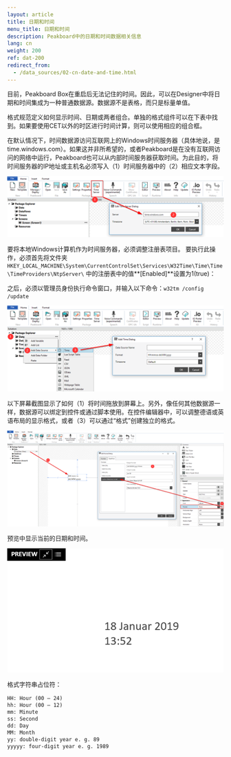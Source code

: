 ```yaml
---
layout: article
title: 日期和时间
menu_title: 日期和时间
description: Peakboard中的日期和时间数据相关信息
lang: cn
weight: 200
ref: dat-200
redirect_from:
  - /data_sources/02-cn-date-and-time.html
---
```

目前，Peakboard Box在重启后无法记住的时间。因此，可以在Designer中将日期和时间集成为一种普通数据源。数据源不是表格，而只是标量单值。

格式规范定义如何显示时间、日期或两者组合。单独的格式组件可以在下表中找到。如果要使用CET以外的时区进行时间计算，则可以使用相应的组合框。

在默认情况下，时间数据源访问互联网上的Windows时间服务器（具体地说，是time.windows.com）。如果这并非所希望的，或者Peakboard是在没有互联网访问的网络中运行，Peakboard也可以从内部时间服务器获取时间。为此目的，将时间服务器的IP地址或主机名必须写入（1）时间服务器中的（2）相应文本字段。

 ![TimeServer](/assets/images/data-sources/date-and-time/TimeServer.png)

要将本地Windows计算机作为时间服务器，必须调整注册表项目。
要执行此操作，必须首先将文件夹`HKEY_LOCAL_MACHINE\System\CurrentControlSet\Services\W32Time\Time\Time\TimeProviders\NtpServer\`
中的注册表中的值**[Enabled]**设置为1(true)：

之后，必须以管理员身份执行命令窗口，并输入以下命令：`w32tm /config /update`

 ![Add Time Dialog](/assets/images/data-sources/date-and-time/add-time-dialog.png)

以下屏幕截图显示了如何（1）将时间拖放到屏幕上。另外，像任何其他数据源一样，数据源可以绑定到控件或通过脚本使用。在控件编辑器中，可以调整德语或英语布局的显示格式，或者（3）可以通过“格式”创建独立的格式。

 ![Place Time](/assets/images/data-sources/date-and-time/place-time.png)

预览中显示当前的日期和时间。

![Preview Time](/assets/images/data-sources/date-and-time/preview-time.png)

格式字符串占位符：

 ```
HH: Hour (00 – 24)
hh: Hour (00 – 12)
mm: Minute
ss: Second
dd: Day
MM: Month
yy: double-digit year e. g. 89
yyyyy: four-digit year e. g. 1989
```

